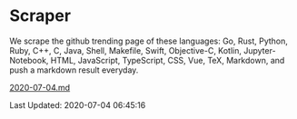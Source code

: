 # Scraper

We scrape the github trending page of these languages: Go, Rust, Python, Ruby, C++, C, Java, Shell, Makefile, Swift, Objective-C, Kotlin, Jupyter-Notebook, HTML, JavaScript, TypeScript, CSS, Vue, TeX, Markdown, and push a markdown result everyday.

[2020-07-04.md](https://github.com/yangwenmai/Scraper/blob/master/2020-07-04.md)

Last Updated: 2020-07-04 06:45:16